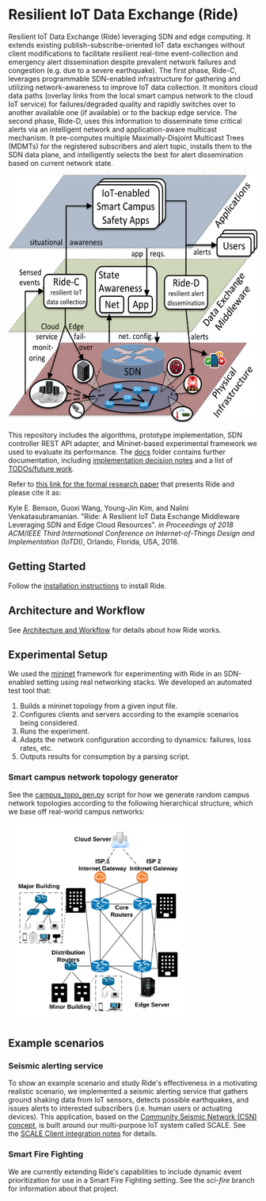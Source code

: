 # Resilient IoT Data Exchange (Ride)

Resilient IoT Data Exchange (Ride) leveraging SDN and edge computing.
It extends existing publish-subscribe-oriented IoT data exchanges without client modifications to facilitate resilient real-time event-collection and emergency alert dissemination despite prevalent network failures and congestion (e.g. due to a severe earthquake).
The first phase, Ride-C, leverages programmable SDN-enabled infrastructure for gathering and utilizing network-awareness to improve IoT data collection.
It monitors cloud data paths (overlay links from the local smart campus network to the cloud IoT service) for failures/degraded quality and rapidly switches over to another available one (if available) or to the backup edge service.
The second phase, Ride-D, uses this information to disseminate time critical alerts via an intelligent network and application-aware multicast mechanism.
It pre-computes multiple Maximally-Disjoint Multicast Trees (MDMTs) for the registered subscribers and alert topic, installs them to the SDN data plane, and intelligently selects the best for alert dissemination based on current network state.

<img src="docs/approach.png" height=500>

This repository includes the algorithms, prototype implementation, SDN controller REST API adapter, and Mininet-based experimental framework we used to evaluate its performance.
The [docs](docs/) folder contains further documentation, including [implementation decision notes](docs/IMPLEMENTATION_NOTES.md) and a list of [TODOs/future work](docs/TODO.md).

Refer to [this link for the formal research paper](http://www.ics.uci.edu/~dsm/papers/2018/ride-iotdi-2018.pdf) that presents Ride and please cite it as:

Kyle E. Benson, Guoxi Wang, Young-Jin Kim, and Nalini Venkatasubramanian. "Ride: A Resilient IoT Data Exchange Middleware Leveraging SDN and Edge Cloud Resources". *in Proceedings of 2018 ACM/IEEE Third International Conference on Internet-of-Things Design and Implementation (IoTDI)*, Orlando, Florida, USA, 2018.

## Getting Started

Follow the [installation instructions](docs/INSTALL.md) to install Ride.

## Architecture and Workflow

See [Architecture and Workflow](docs/ARCHITECTURE.md) for details about how Ride works.

## Experimental Setup

We used the [mininet](http://mininet.org/) framework for experimenting with Ride in an SDN-enabled setting using real networking stacks.  We developed an automated test tool that:

1. Builds a mininet topology from a given input file.
2. Configures clients and servers according to the example scenarios being considered.
3. Runs the experiment.
4. Adapts the network configuration according to dynamics: failures, loss rates, etc.
5. Outputs results for consumption by a parsing script.

### Smart campus network topology generator

See the [campus_topo_gen.py](campus_topo_gen.py) script for how we generate random campus network topologies according to the following hierarchical structure, which we base off real-world campus networks:

<img src="docs/campus_topo.png" height=400>

## Example scenarios

### Seismic alerting service

To show an example scenario and study Ride's effectiveness in a motivating realistic scenario, we implemented a seismic alerting service that gathers ground shaking data from IoT sensors, detects possible earthquakes, and issues alerts to interested subscribers (i.e. human users or actuating devices).
This application, based on the [Community Seismic Network (CSN) concept](http://csn.caltech.edu/), is built around our multi-purpose IoT system called SCALE.
See the [SCALE Client integration notes](docs/SCALE_CLIENT_INTEGRATION.md) for details.

### Smart Fire Fighting

We are currently extending Ride's capabilities to include dynamic event prioritization for use in a Smart Fire Fighting setting.  See the *sci-fire* branch for information about that project.
